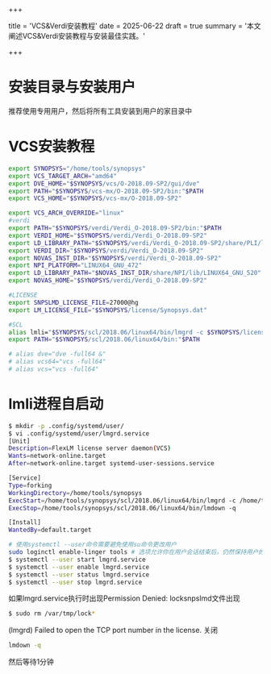 +++

title = 'VCS&Verdi安装教程'
date = 2025-06-22
draft = true
summary = '本文阐述VCS&Verdi安装教程与安装最佳实践。'

+++

# 安装目录与安装用户

推荐使用专用用户<tools>，然后将所有工具安装到用户的家目录中

# VCS安装教程

```bash
export SYNOPSYS="/home/tools/synopsys"
export VCS_TARGET_ARCH="amd64"
export DVE_HOME="$SYNOPSYS/vcs/O-2018.09-SP2/gui/dve"
export PATH="$SYNOPSYS/vcs-mx/O-2018.09-SP2/bin:"$PATH
export VCS_HOME="$SYNOPSYS/vcs-mx/O-2018.09-SP2"

export VCS_ARCH_OVERRIDE="linux"
#verdi
export PATH="$SYNOPSYS/verdi/Verdi_O-2018.09-SP2/bin:"$PATH
export VERDI_HOME="$SYNOPSYS/verdi/Verdi_O-2018.09-SP2"
export LD_LIBRARY_PATH="$SYNOPSYS/verdi/Verdi_O-2018.09-SP2/share/PLI/lib/LINUX64":$LD_LIBRARY_PATH
export VERDI_DIR="$SYNOPSYS/verdi/Verdi_O-2018.09-SP2"
export NOVAS_INST_DIR="$SYNOPSYS/verdi/Verdi_O-2018.09-SP2"
export NPI_PLATFORM="LINUX64_GNU_472"
export LD_LIBRARY_PATH="$NOVAS_INST_DIR/share/NPI/lib/LINUX64_GNU_520":$LD_LIBRARY_PATH
export NOVAS_HOME="$SYNOPSYS/verdi/Verdi_O-2018.09-SP2"

#LICENSE
export SNPSLMD_LICENSE_FILE=27000@hg
export LM_LICENSE_FILE="$SYNOPSYS/license/Synopsys.dat"

#SCL
alias lmli="$SYNOPSYS/scl/2018.06/linux64/bin/lmgrd -c $SYNOPSYS/license/Synopsys.dat"
export PATH="$SYNOPSYS/scl/2018.06/linux64/bin:"$PATH

# alias dve="dve -full64 &"
# alias vcs64="vcs -full64"
# alias vcs="vcs -full64"
```

# lmli进程自启动

```bash
$ mkdir -p .config/systemd/user/
$ vi .config/systemd/user/lmgrd.service
[Unit]
Description=FlexLM license server daemon(VCS)
Wants=network-online.target
After=network-online.target systemd-user-sessions.service

[Service]
Type=forking
WorkingDirectory=/home/tools/synopsys
ExecStart=/home/tools/synopsys/scl/2018.06/linux64/bin/lmgrd -c /home/tools/synopsys/license/Synopsys.dat
ExecStop=/home/tools/synopsys/scl/2018.06/linux64/bin/lmdown -q

[Install]
WantedBy=default.target
```

```bash
# 使用systemctl --user命令需要避免使用su命令更改用户
sudo loginctl enable-linger tools # 选项允许你在用户会话结束后，仍然保持用户的systemd 实例，使得用户定义的单元可以在用户退出后继续运行。
$ systemctl --user start lmgrd.service 
$ systemctl --user enable lmgrd.service 
$ systemctl --user status lmgrd.service
$ systemctl --user stop lmgrd.service
```

如果lmgrd.service执行时出现Permission Denied: locksnpslmd文件出现
```bash
$ sudo rm /var/tmp/lock*
```

(lmgrd) Failed to open the TCP port number in the license.
关闭
```bash
lmdown -q
```
然后等待1分钟